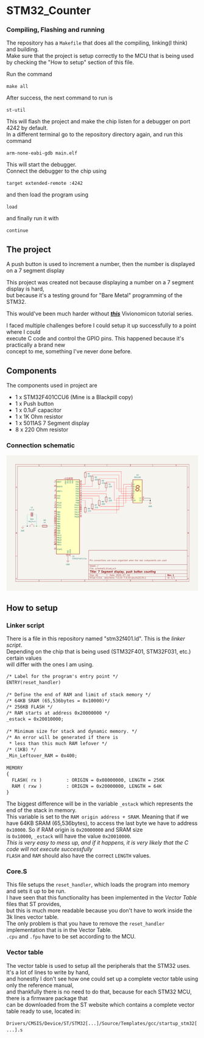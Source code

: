 # STM32_Counter

### Compiling, Flashing and running

The repository has a ``Makefile`` that does all the compiling, linking(I think) and building.  
Make sure that the project is setup correctly to the MCU that is being used by checking the "How to setup" section of this file.  

Run the command 

``make all``  

After success, the next command to run is

``st-util``

This will flash the project and make the chip listen for a debugger on port 4242 by default.  
In a different terminal go to the repository directory again, and run this command

``arm-none-eabi-gdb main.elf``

This will start the debugger.  
Connect the debugger to the chip using

``target extended-remote :4242``

and then load the program using

``load``

and finally run it with

``continue``


## The project

A push button is used to increment a number, then the number is displayed on a 7 segment display

This project was created not because displaying a number on a 7 segment display is hard,  
but because it's a testing ground for "Bare Metal" programming of the STM32.  

This would've been much harder without ***[this](https://vivonomicon.com/2018/04/02/bare-metal-stm32-programming-part-1-hello-arm/)*** Vivionomicon tutorial series.

I faced multiple challenges before I could setup it up successfully to a point where I could  
execute C code and control the GPIO pins. This happened because it's practically a brand new  
concept to me, something I've never done before.

## Components

The components used in project are
+ 1 x STM32F401CCU6 (Mine is a Blackpill copy)
+ 1 x Push button
+ 1 x 0.1uF capacitor
+ 1 x 1K Ohm resistor
+ 1 x 5011AS 7 Segment display
+ 8 x 220 Ohm resistor

### Connection schematic

![Project schematic!](schematics/schematic_image.png "Schematic")

## How to setup

### Linker script

There is a file in this repository named "stm32f401.ld". This is the *linker script*.  
Depending on the chip that is being used (STM32F401, STM32F031, etc.) certain values  
will differ with the ones I am using.
    
    /* Label for the program's entry point */
    ENTRY(reset_handler)

    /* Define the end of RAM and limit of stack memory */
    /* 64KB SRAM (65,536bytes = 0x10000)*/
    /* 256KB FLASH */
    /* RAM starts at address 0x20000000 */
    _estack = 0x20010000;

    /* Minimum size for stack and dynamic memory. */
    /* An error will be generated if there is
     * less than this much RAM lefover */
    /* (1KB) */
    _Min_Leftover_RAM = 0x400;

    MEMORY
    {
      FLASH( rx )         : ORIGIN = 0x08000000, LENGTH = 256K
      RAM ( rxw )         : ORIGIN = 0x20000000, LENGTH = 64K
    }

The biggest difference will be in the variable ``_estack`` which represents the end of the stack in memory.  
This variable is set to the ``RAM origin address + SRAM``. Meaning that if we have 64KB SRAM (65,536bytes), 
to access the last byte we have to address ``0x10000``. So if RAM origin is ``0x20000000`` and SRAM size  
is ``0x10000``, ``_estack`` will have the value ``0x20010000``.  
*This is very easy to mess up, and if it happens, it is very likely that the C code will not execute successfully*  
``FLASH`` and ``RAM`` should also have the correct ``LENGTH`` values.  

### Core.S
This file setups the ``reset_handler``, which loads the program into memory and sets it up to be run.  
I have seen that this functionality has been implemented in the *Vector Table* files that ST provides,  
but this is much more readable because you don't have to work inside the 3k lines vector table.  
The only problem is that you have to remove the ``reset_handler`` implementation that is in the Vector Table.  
``.cpu`` and ``.fpu`` have to be set according to the MCU.  

### Vector table
The vector table is used to setup all the peripherals that the STM32 uses. It's a lot of lines to write by hand,  
and honestly I don't see how one could set up a complete vector table using only the reference manual,  
and thankfully there is no need to do that, because for each STM32 MCU, there is a firmware package that  
can be downloaded from the ST website which contains a complete vector table ready to use, located in:  

``Drivers/CMSIS/Device/ST/STM32[...]/Source/Templates/gcc/startup_stm32[...].s``  
